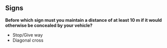 ## Signs

**Before which sign must you maintain a distance of at least 10 m if it would otherwise be concealed by your vehicle?**
- Stop/Give way
- Diagonal cross
